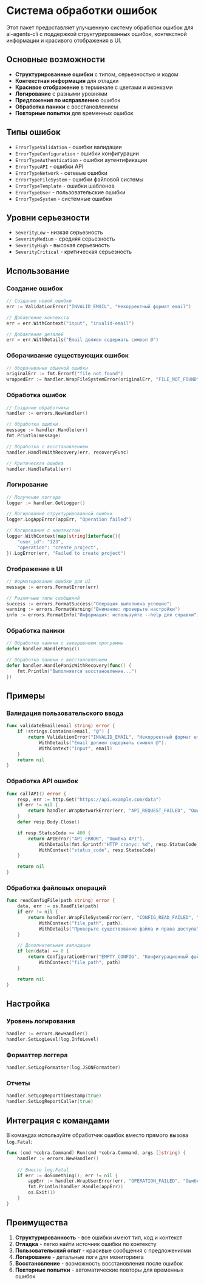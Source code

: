 # Система обработки ошибок

Этот пакет предоставляет улучшенную систему обработки ошибок для ai-agents-cli с поддержкой структурированных ошибок, контекстной информации и красивого отображения в UI.

## Основные возможности

- **Структурированные ошибки** с типом, серьезностью и кодом
- **Контекстная информация** для отладки
- **Красивое отображение** в терминале с цветами и иконками
- **Логирование** с разными уровнями
- **Предложения по исправлению** ошибок
- **Обработка паники** с восстановлением
- **Повторные попытки** для временных ошибок

## Типы ошибок

- `ErrorTypeValidation` - ошибки валидации
- `ErrorTypeConfiguration` - ошибки конфигурации
- `ErrorTypeAuthentication` - ошибки аутентификации
- `ErrorTypeAPI` - ошибки API
- `ErrorTypeNetwork` - сетевые ошибки
- `ErrorTypeFileSystem` - ошибки файловой системы
- `ErrorTypeTemplate` - ошибки шаблонов
- `ErrorTypeUser` - пользовательские ошибки
- `ErrorTypeSystem` - системные ошибки

## Уровни серьезности

- `SeverityLow` - низкая серьезность
- `SeverityMedium` - средняя серьезность
- `SeverityHigh` - высокая серьезность
- `SeverityCritical` - критическая серьезность

## Использование

### Создание ошибок

```go
// Создание новой ошибки
err := ValidationError("INVALID_EMAIL", "Некорректный формат email")

// Добавление контекста
err = err.WithContext("input", "invalid-email")

// Добавление деталей
err = err.WithDetails("Email должен содержать символ @")
```

### Оборачивание существующих ошибок

```go
// Оборачивание обычной ошибки
originalErr := fmt.Errorf("file not found")
wrappedErr := handler.WrapFileSystemError(originalErr, "FILE_NOT_FOUND", "Файл не найден")
```

### Обработка ошибок

```go
// Создание обработчика
handler := errors.NewHandler()

// Обработка ошибки
message := handler.Handle(err)
fmt.Println(message)

// Обработка с восстановлением
handler.HandleWithRecovery(err, recoveryFunc)

// Критическая ошибка
handler.HandleFatal(err)
```

### Логирование

```go
// Получение логгера
logger := handler.GetLogger()

// Логирование структурированной ошибки
logger.LogAppError(appErr, "Operation failed")

// Логирование с контекстом
logger.WithContext(map[string]interface{}{
    "user_id": "123",
    "operation": "create_project",
}).LogError(err, "Failed to create project")
```

### Отображение в UI

```go
// Форматирование ошибки для UI
message := errors.FormatError(err)

// Различные типы сообщений
success := errors.FormatSuccess("Операция выполнена успешно")
warning := errors.FormatWarning("Внимание: проверьте настройки")
info := errors.FormatInfo("Информация: используйте --help для справки")
```

### Обработка паники

```go
// Обработка паники с завершением программы
defer handler.HandlePanic()

// Обработка паники с восстановлением
defer handler.HandlePanicWithRecovery(func() {
    fmt.Println("Выполняется восстановление...")
})
```

## Примеры

### Валидация пользовательского ввода

```go
func validateEmail(email string) error {
    if !strings.Contains(email, "@") {
        return ValidationError("INVALID_EMAIL", "Некорректный формат email").
            WithDetails("Email должен содержать символ @").
            WithContext("input", email)
    }
    return nil
}
```

### Обработка API ошибок

```go
func callAPI() error {
    resp, err := http.Get("https://api.example.com/data")
    if err != nil {
        return handler.WrapNetworkError(err, "API_REQUEST_FAILED", "Ошибка запроса к API")
    }
    defer resp.Body.Close()

    if resp.StatusCode >= 400 {
        return APIError("API_ERROR", "Ошибка API").
            WithDetails(fmt.Sprintf("HTTP статус: %d", resp.StatusCode)).
            WithContext("status_code", resp.StatusCode)
    }

    return nil
}
```

### Обработка файловых операций

```go
func readConfigFile(path string) error {
    data, err := os.ReadFile(path)
    if err != nil {
        return handler.WrapFileSystemError(err, "CONFIG_READ_FAILED", "Ошибка чтения конфигурации").
            WithContext("file_path", path).
            WithDetails("Проверьте существование файла и права доступа")
    }

    // Дополнительная валидация
    if len(data) == 0 {
        return ConfigurationError("EMPTY_CONFIG", "Конфигурационный файл пуст").
            WithContext("file_path", path)
    }

    return nil
}
```

## Настройка

### Уровень логирования

```go
handler := errors.NewHandler()
handler.SetLogLevel(log.InfoLevel)
```

### Форматтер логгера

```go
handler.SetLogFormatter(log.JSONFormatter)
```

### Отчеты

```go
handler.SetLogReportTimestamp(true)
handler.SetLogReportCaller(true)
```

## Интеграция с командами

В командах используйте обработчик ошибок вместо прямого вызова `log.Fatal`:

```go
func (cmd *cobra.Command) Run(cmd *cobra.Command, args []string) {
    handler := errors.NewHandler()
    
    // Вместо log.Fatal
    if err := doSomething(); err != nil {
        appErr := handler.WrapUserError(err, "OPERATION_FAILED", "Ошибка выполнения операции")
        fmt.Println(handler.Handle(appErr))
        os.Exit(1)
    }
}
```

## Преимущества

1. **Структурированность** - все ошибки имеют тип, код и контекст
2. **Отладка** - легко найти источник ошибки по контексту
3. **Пользовательский опыт** - красивые сообщения с предложениями
4. **Логирование** - детальные логи для мониторинга
5. **Восстановление** - возможность восстановления после ошибок
6. **Повторные попытки** - автоматические повторы для временных ошибок
